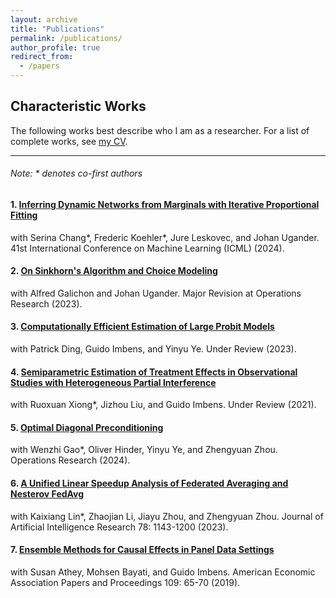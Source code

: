 ```yaml
---
layout: archive
title: "Publications"
permalink: /publications/
author_profile: true
redirect_from:
  - /papers
---
```


## Characteristic Works

The following works best describe who I am as a researcher. For a list of complete works, see [my CV](https://zhaonanq.github.io/files/CV_Zhaonan_Qu.pdf).


___

###### _Note: \* denotes co-first authors_

#### 1. [Inferring Dynamic Networks from Marginals with Iterative Proportional Fitting](https://arxiv.org/abs/2402.18697)
with Serina Chang*, Frederic Koehler*, Jure Leskovec, and Johan Ugander. 41st International Conference on Machine Learning (ICML)  (2024).


#### 2. [On Sinkhorn's Algorithm and Choice Modeling](https://arxiv.org/abs/2310.00260)
with Alfred Galichon and Johan Ugander. Major Revision at Operations Research (2023).


#### 3. [Computationally Efficient Estimation of Large Probit Models](https://arxiv.org/abs/2407.09371)
with Patrick Ding, Guido Imbens, and Yinyu Ye. Under Review (2023).


#### 4. [Semiparametric Estimation of Treatment Effects in Observational Studies with Heterogeneous Partial Interference](https://arxiv.org/abs/2107.12420)
with Ruoxuan Xiong*, Jizhou Liu, and Guido Imbens. Under Review (2021).


#### 5. [Optimal Diagonal Preconditioning](https://arxiv.org/abs/2209.00809)
with Wenzhi Gao*, Oliver Hinder, Yinyu Ye, and Zhengyuan Zhou. Operations Research (2024).


#### 6. [A Unified Linear Speedup Analysis of Federated Averaging and Nesterov FedAvg](https://arxiv.org/abs/2007.05690)
with Kaixiang Lin*, Zhaojian Li, Jiayu Zhou, and Zhengyuan Zhou. Journal of Artificial Intelligence Research 78: 1143-1200 (2023).


#### 7. [Ensemble Methods for Causal Effects in Panel Data Settings](https://arxiv.org/abs/1903.10079)
with Susan Athey, Mohsen Bayati, and Guido Imbens. American Economic Association Papers and Proceedings 109: 65-70 (2019).

